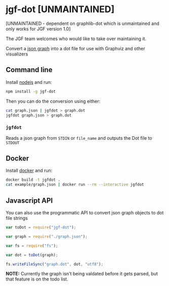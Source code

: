 # jgf-dot [UNMAINTAINED]

[UNMAINTAINED - dependent on graphlib-dot which is unmaintained and only works for JGF version 1.0]

The JGF team welcomes who would like to take over maintaining it.

Convert a [json graph](https://github.com/jsongraph/json-graph-specification) into a dot file for use with Graphviz and other visualizers

## Command line
Install [nodejs](https://nodejs.org/) and run:

```bash
npm install -g jgf-dot
```

Then you can do the conversion using either:

```bash
cat graph.json | jgfdot > graph.dot
jgfdot graph.json > graph.dot
```

### `jgfdot`
Reads a json graph from `STDIN` or `file_name` and outputs the Dot file to `STDOUT`

## Docker
Install [docker](https://www.docker.com/) and run:

```bash
docker build -t jgfdot .
cat example/graph.json | docker run --rm --interactive jgfdot
```

## Javascript API

You can also use the programmatic API to convert json graph objects to dot file strings

```js
var toDot = require("jgf-dot");

var graph = require("./graph.json");

var fs = require("fs");

var dot = toDot(graph);

fs.writeFileSync("graph.dot", dot, "utf8");
```

**NOTE:** Currently the graph isn't being valdated before it gets parsed, but that feature is on the todo list.

